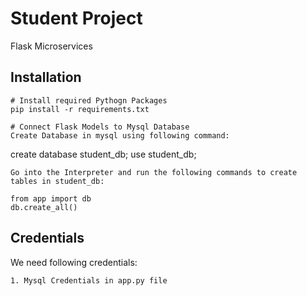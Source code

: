# Student Project
Flask Microservices

## Installation
```
# Install required Pythogn Packages
pip install -r requirements.txt

# Connect Flask Models to Mysql Database
Create Database in mysql using following command:
```
create database student_db;
use student_db;
```
Go into the Interpreter and run the following commands to create tables in student_db:

from app import db
db.create_all()
```

## Credentials
We need following credentials:
```
1. Mysql Credentials in app.py file
```
